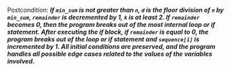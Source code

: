Postcondition: ***If `min_sum` is not greater than `n`, `d` is the floor division of `n` by `min_sum`, `remainder` is decremented by 1, `k` is at least 2. If `remainder` becomes 0, then the program breaks out of the most internal loop or if statement. After executing the if block, if `remainder` is equal to 0, the program breaks out of the loop or if statement and `sequence[i]` is incremented by 1. All initial conditions are preserved, and the program handles all possible edge cases related to the values of the variables involved.***